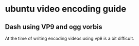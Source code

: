 # ubuntu video encoding guide



## Dash using VP9 and ogg vorbis

At the time of writing encoding videos using vp9 is a bit difficult.